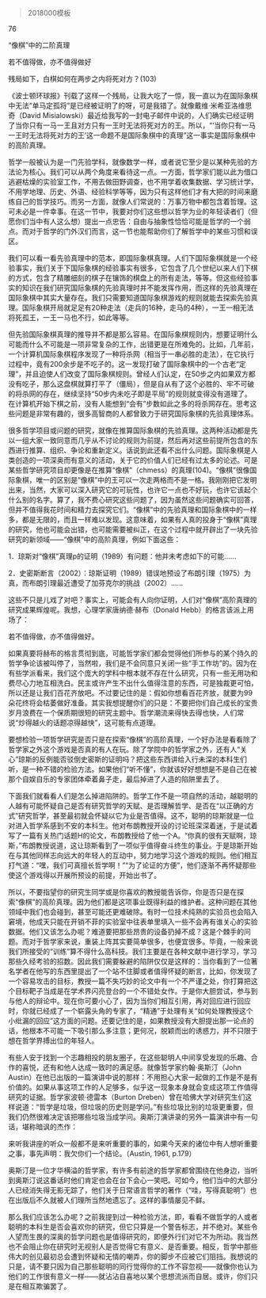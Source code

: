 # 
> 2018000模板



76

“像棋”中的二阶真理

若不值得做，亦不值得做好


残局如下，白棋如何在两步之内将死对方？(103)



《波士顿环球报》刊载了这样一个残局，让我大吃了一惊，我一直以为在国际象棋中无法“单马定孤将”是已经被证明了的呀，可是我错了。就像戴维·米希亚洛维思奇（David Misialowski）最近给我写的一封电子邮件中说的，人们确实已经证明了当你只有一马一王且对方只有一王时无法将死对方的王。所以，“‘当你只有一马一王时无法将死对方的王’这一命题不是国际象棋中的真理”这一事实是国际象棋中的高阶真理。

哲学一般被认为是一门先验学科，就像数学一样，或者说它至少是以某种先验的方法论为核心。我们可以从两个角度来看待这一点。一方面，哲学家们能以此为借口逃避枯燥的实验室工作，不用去做田野调查，也不用学着收集数据、学习统计学，不用学地理、历史、外语、经验科学等等，因为只有这样他们才有大把的时间来磨练自己的哲学技巧。而另一方面，就像人们常说的：万事万物中都包含着哲理。这可未必是一件幸事。在这一节中，我要对你们这些想以哲学为业的年轻读者们（但愿你们当中有人这么想）提出一点忠告：自由与抽象性恰恰可能是哲学的一个弱点。而对于哲学的门外汉们而言，这一节也能帮助你们了解哲学中的某些习惯和误区。

我们可以看一看先验真理中的范本，即国际象棋真理。人们下国际象棋就是一个经验事实，我们关于下国际象棋的经验事实有很多，它包含了几个世纪以来人们下棋的方式，包含了精雕细刻的棋子在镶饰的棋盘上的所有走法，等等。但这些经验事实的知识在我们研究国际象棋的先验真理时并不能发挥作用，而这样的先验真理在国际象棋中其实大量存在。我们只需要知道国际象棋游戏的规则就能去探索先验真理。国际象棋开局就足足有20种走法（走兵的16种，走马的4种），一王一相无法将死孤王，一王一马也不行，如此等等。

但先验国际象棋真理的推导并不都是那么容易。在国际象棋规则内，想要证明什么可能而什么不可能是一项非常复杂的工作，出错更是在所难免的。比如，几年前，一个计算机国际象棋程序发现了一种将杀网（相当于一串必胜的走法），在它执行过程中，竟有200余步是不吃子的。这一发现打破了国际象棋中的一个古老“定理”，并且迫使人们改变了国际象棋规则。曾经人们认定，在50步之内如果双方都没有吃子，那么这盘棋就算打平了（僵局），但是自从有了这个必胜的、牢不可破的将杀网的存在，继续坚持“50步内未吃子即是平局”的规则就变得没有道理了。在计算机开始下棋之前，没有人能想到“会有”步数如此之多的将杀网存在。思考这些问题是非常有趣的，很多高智商的人都曾致力于研究国际象棋的先验真理体系。

很多哲学项目或问题的研究，就像在推算国际象棋的先验真理。这两种活动都是先以一组大家一致同意而几乎从不讨论的规则为前提，然后再对这些前提所包含的东西进行推算、组织、争论和重新定义。话说到此还看不出什么问题。国际象棋是人类创造的一项深奥而有意义的活动，关于它的价值人们已经有过太多的论述。可是某些哲学研究项目却更像是在推算“像棋”（chmess）的真理(104)。“像棋”很像国际象棋，唯一的区别是“像棋”中的王可以一次走两格而不是一格。我刚刚把它发明出来，当然，大家可以深入研究它的可玩性，也许它一点也不好玩，也许它该起个什么别的名字。算了，我不费心研究这些问题了，因为虽然这些问题确实可回答，但并不值得我花时间和精力去探究它们。“像棋”中的先验真理和国际象棋中的一样多，都是无限的，而且一样难以发现。这意味着，如果有人真的投身于“像棋”真理的研究，他也可能会出错，也可能需要被纠正，在这个过程中就开辟出了一块先验研究的新领域——“像棋”中的高阶真理，例如下面这些：

1．琼斯对“像棋”真理p的证明（1989）有问题：他并未考虑如下的可能……



2．史密斯断言（2002）：琼斯证明（1989）错误地预设了布朗引理（1975）为真，而布朗引理最近遭受了加芬克尔的挑战（2002）……



这些不只是儿戏了对吧？事实上，可能会有人向你证明，人们对“像棋”高阶真理的研究成果辉煌呢。我想，心理学家唐纳德·赫布（Donald Hebb）的格言该派上用场了：

若不值得做，亦不值得做好。



如果真要将赫布的格言贯彻到底，可能哲学家们都会觉得他们所参与的某个持久的哲学争论该被叫停了，当然啦，我们是不会同意只关闭一些“手工作坊”的。因为在有些学派看来，我们这个庞大的学科中根本就不存在什么研究，只有一些无用功和费尽心力地互相洗白。民主或许产生不出什么值得注意的东西，可是独裁更可怕，所以还是让我们百花齐放吧。不过要记住的是：假如你想看百花齐放，就要为99朵花终将会枯萎做好准备。其实我想提醒你们的只是：不要把你们自己成长的宝贵岁月浪费在一个保质期很短的研究主题中。哲学潮流来得快去得也快，人们常说“炒得越火的话题凉得越快”，这可能有点道理。

要想检验一项哲学研究是否只是在探索“像棋”的高阶真理，一个好办法是看看除了哲学家之外这个游戏是否真的有人在玩。除了学院中的哲学家之外，还有人“关心”琼斯的反例能否驳倒史密斯的证明吗？把这些东西讲给入行未深的本科生们听，是一种不错的检验方法。如果他们“听不懂”，你就该好好想想是不是自己在被那个自娱自乐的专家团体牵着鼻子走，最后掉进了人造的陷阱里去了。

下面我们就看看人们是怎么掉进陷阱的。哲学工作不是一项自然的活动，越聪明的人越有可能怀疑自己是否有研究哲学的天赋、是否理解哲学、是否在“以正确的方式”研究哲学，甚至最初就会怀疑以它为业是否值得。这不，聪明的琼斯就是一位对进入哲学系感到不安的本科生。他对布朗教授开设的讨论班深深着迷，于是试着写了一篇有关热门话题H的论文，布朗教授给了他一个A。“你真的很有天赋啊，琼斯，”布朗教授说道，这让琼斯看到了一项似乎值得奋斗终生的事业。于是琼斯开始在与其他同样志向远大的年轻人的互动中，努力地学习这个游戏的规则。他们相互打气道：“嘿，我们可真擅长哲学啊！”“为了论证的方便”，他们逐渐不再怀疑那些使这个游戏得以开展所预设的前提，开始出书了。

所以，不要指望你的研究生同学或是你喜欢的教授能告诉你，你是否只是在探索“像棋”的高阶真理。因为他们都是这项事业既得利益的维护者。这种问题在其他领域中我们也会碰到，甚至可能还更难破除。有时一位技术纯熟的实验员也会陷入窘境，他成天只能在开销不菲的实验室中往表单里填入一些不会再有谁关心的实验数据。他们又该怎么办呢？难道要把那些昂贵的设备扔掉不成？这是个棘手的问题。而对于哲学家来说，重装上阵其实要简单很多，也便宜很多。毕竟，一般来说我们所接受的“训练”算不得什么高科技。我们主要是在各种文献中进行学习，学习那些久经考验的招数。因此我们需要躲避的陷阱仅仅是这样的：当你看到了一位著名学者在他写的东西里提出了一个站不住脚或者值得怀疑的断言，比如，你发现了一个容易攻击的目标，教授一篇不失巧妙的论文中有一个不严谨之处，你打算把这个目标靶子当成是在学术界闪亮登台的一个不错处女作。于是你大胆尝试，参与到与他人的辩论中。现在你可要小心了，因为当你们相互引用，再对回应进行回应时，你就已经成了一个崭露头角的专家了，“精通”于处理有关“如何处理教授这个小纰漏的回应”这方面的问题。还要记住的是，如果教授没有大胆提出那一论点的话，他根本不可能一下吸引那么多注意；更何况，脱颖而出的诱惑力，并不只限于想在哲学界搏出位的年轻人。

有些人安于找到一个志趣相投的朋友圈子，在这些聪明人中间享受发现的乐趣、合作的喜悦，还有和他人达成一致时的满足感。就像哲学家约翰·奥斯汀（John Austin）在他已出版的一篇演讲中说的那样：不用担心大家一起做的工作是不是有价值的。如果从事这项工作的人足够多，似乎这一现象本身就会变成这项工作值得研究的证据。哲学家波顿·德雷本（Burton Dreben）曾在哈佛大学对研究生们这样说道：“哲学是垃圾，但垃圾的历史则是学问。”有些垃圾比别的垃圾更重要，但我们仍然很难决定该把哪些垃圾当成学问。奥斯汀演讲录的另外一篇演讲中有一句话，堪称暗讽的杰作：

来听我讲座的听众一般都不是来听重要的事的，如果今天来的诸位中有人想听重要之事，事先声明：我欠你们一个结论。（Austin, 1961, p.179）



奥斯汀是一位才华横溢的哲学家，有许多有前途的哲学家都曾围绕在他身边，当听到奥斯汀说这番话时他们肯定也会在台下会心一笑吧。可如今，他们当中的大部分人已经消失得无影无踪了，他们关于日常语言哲学的著作（“哇，写得真聪明”）也在出版后不久就被人们理所当然地遗忘了。这样的事情屡见不鲜。

那么我们应该怎么办呢？之前我提到过一种检验方法，即，看看不做哲学的人或者聪明的本科生是否会喜欢你的研究，但它只算是一个警告标志，并不绝对。某些令人望而生畏的深奥的哲学问题也是值得研究的，即便外行们对它不为所动。我当然也不会阻止你在研究时无视别人是否觉得它有意义、是否重要。相反，哲学中那些伟大的创见最初总会遭到怀疑和无情的嘲弄，你的脚步不应被它们阻挡。我想说的只是，请不要只因为自己那些聪明的同行觉得你的工作不容忽视——就像你也认为他们的工作很有意义一样——就沾沾自喜地以某个思想流派而自居。或许，你们只是在相互欺骗罢了。




